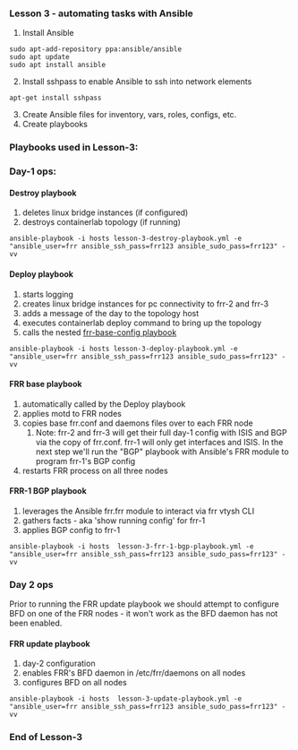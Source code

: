 ### Lesson 3 - automating tasks with Ansible

1. Install Ansible
```
sudo apt-add-repository ppa:ansible/ansible
sudo apt update
sudo apt install ansible

```

2. Install sshpass to enable Ansible to ssh into network elements
```
apt-get install sshpass
```

3. Create Ansible files for inventory, vars, roles, configs, etc.
4. Create playbooks

### Playbooks used in Lesson-3:

### Day-1 ops:

#### Destroy playbook
1. deletes linux bridge instances (if configured)
2. destroys containerlab topology (if running)
```
ansible-playbook -i hosts lesson-3-destroy-playbook.yml -e "ansible_user=frr ansible_ssh_pass=frr123 ansible_sudo_pass=frr123" -vv
```

#### Deploy playbook
1. starts logging
2. creates linux bridge instances for pc connectivity to frr-2 and frr-3
3. adds a message of the day to the topology host
4. executes containerlab deploy command to bring up the topology
5. calls the nested [frr-base-config playbook](ansible/lesson-3-frr-base-playbook.yml) 
```
ansible-playbook -i hosts lesson-3-deploy-playbook.yml -e "ansible_user=frr ansible_ssh_pass=frr123 ansible_sudo_pass=frr123" -vv
```

#### FRR base playbook
1. automatically called by the Deploy playbook
2. applies motd to FRR nodes
3. copies base frr.conf and daemons files over to each FRR node
   1. Note: frr-2 and frr-3 will get their full day-1 config with ISIS and BGP via the copy of frr.conf. frr-1 will only get interfaces and ISIS. In the next step we'll run the "BGP" playbook with Ansible's FRR module to program frr-1's BGP config
4. restarts FRR process on all three nodes

#### FRR-1 BGP playbook
1. leverages the Ansible frr.frr module to interact via frr vtysh CLI
2. gathers facts - aka 'show running config' for frr-1
3. applies BGP config to frr-1
```
ansible-playbook -i hosts  lesson-3-frr-1-bgp-playbook.yml -e "ansible_user=frr ansible_ssh_pass=frr123 ansible_sudo_pass=frr123" -vv
```

### Day 2 ops
Prior to running the FRR update playbook we should attempt to configure BFD on one of the FRR nodes - it won't work as the BFD daemon has not been enabled.

#### FRR update playbook
1. day-2 configuration
2. enables FRR's BFD daemon in /etc/frr/daemons on all nodes
3. configures BFD on all nodes
```
ansible-playbook -i hosts  lesson-3-update-playbook.yml -e "ansible_user=frr ansible_ssh_pass=frr123 ansible_sudo_pass=frr123" -vv
```

### End of Lesson-3


















